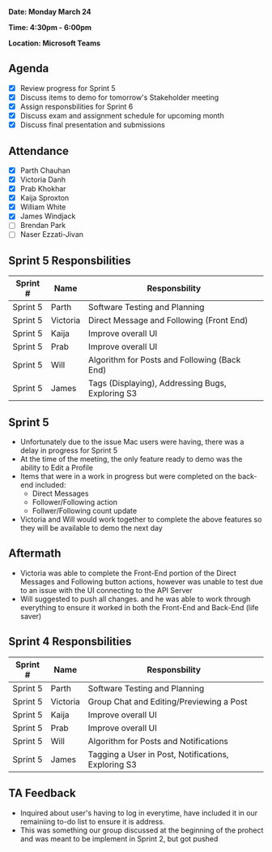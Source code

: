 **Date: Monday March 24**

**Time: 4:30pm - 6:00pm**

**Location: Microsoft Teams**

## Agenda 
- [x] Review progress for Sprint 5
- [x] Discuss items to demo for tomorrow's Stakeholder meeting
- [x] Assign responsbilities for Sprint 6
- [x] Discuss exam and assignment schedule for upcoming month
- [x] Discuss final presentation and submissions

## Attendance
- [x] Parth Chauhan
- [x] Victoria Danh
- [x] Prab Khokhar
- [x] Kaija Sproxton
- [x] William White
- [x] James Windjack
- [ ] Brendan Park
- [ ] Naser Ezzati-Jivan

## Sprint 5 Responsbilities
| Sprint # | Name               | Responsbility                                    |
|----------| ------------------ | -------------------------------------------------|
| Sprint 5 | Parth              | Software Testing and Planning                    |
| Sprint 5 | Victoria           | Direct Message and Following (Front End)         |
| Sprint 5 | Kaija              | Improve overall UI                               |
| Sprint 5 | Prab               | Improve overall UI                               |
| Sprint 5 | Will               | Algorithm for Posts and Following (Back End)     |
| Sprint 5 | James              | Tags (Displaying), Addressing Bugs, Exploring S3 |

## Sprint 5 
- Unfortunately due to the issue Mac users were having, there was a delay in progress for Sprint 5
- At the time of the meeting, the only feature ready to demo was the ability to Edit a Profile
- Items that were in a work in progress but were completed on the back-end included:
  - Direct Messages
  - Follower/Following action
  - Follwer/Following count update 
- Victoria and Will would work together to complete the above features so they will be available to demo the next day

## Aftermath
- Victoria was able to complete the Front-End portion of the Direct Messages and Following button actions, however was unable to test due to an issue with the UI connecting to the API Server
- Will suggested to push all changes. and he was able to work through everything to ensure it worked in both the Front-End and Back-End (life saver)
  
## Sprint 4 Responsbilities
| Sprint # | Name               | Responsbility                                       |
|----------| ------------------ | ----------------------------------------------------|
| Sprint 5 | Parth              | Software Testing and Planning                       |
| Sprint 5 | Victoria           | Group Chat and Editing/Previewing a Post            |
| Sprint 5 | Kaija              | Improve overall UI                                  |
| Sprint 5 | Prab               | Improve overall UI                                  |
| Sprint 5 | Will               | Algorithm for Posts and Notifications               |
| Sprint 5 | James              | Tagging a User in Post, Notifications, Exploring S3 |

## TA Feedback
- Inquired about user's having to log in everytime, have included it in our remainiing to-do list to ensure it is address.
- This was something our group discussed at the beginning of the prohect and was meant to be implement in Sprint 2, but got pushed

  
